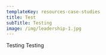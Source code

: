 ```yaml
---
templateKey: resources-case-studies
title: Test
subTitle: Testing
image: /img/leadership-1.jpg
---
```

Testing Testing

